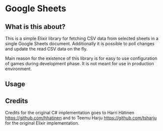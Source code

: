 # Google Sheets

## What is this about?

This is a simple Elixir library for fetching CSV data from selected sheets in a single Google Sheets document. Additionally it is possible to poll changes and update the read CSV data on the fly.

Main reason for the existence of this library is for easy to use configuration of games during development phase. It is not meant for use in production environment.

## Usage


## Credits

Credits for the original C# implementation goes to Harri Hätinen https://github.com/hhatinen and to Teemu Harju https://github.com/tsharju for the original Elixir implementation.

